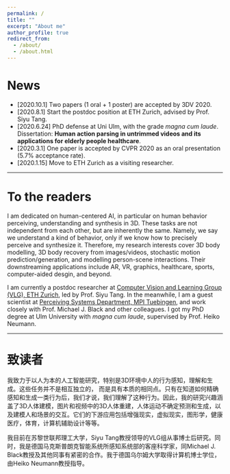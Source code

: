```yaml
---
permalink: /
title: ""
excerpt: "About me"
author_profile: true
redirect_from: 
  - /about/
  - /about.html
---
```


# News
* [2020.10.1] Two papers (1 oral + 1 poster) are accepted by 3DV 2020.
* [2020.8.1] Start the postdoc position at ETH Zurich, advised by Prof. Siyu Tang.
* [2020.6.24] PhD defense at Uni Ulm, with the grade *magna cum laude*. Dissertation: __Human action parsing in untrimmed videos and its applications for elderly people healthcare__. 
* [2020.3.1] One paper is accepted by CVPR 2020 as an oral presentation (5.7% acceptance rate).
* [2020.1.15] Move to ETH Zurich as a visiting researcher.

---

# To the readers
I am dedicated on human-centered AI, in particular on human behavior perceiving, understanding and synthesis in 3D. These tasks are not independent from each other, but are inherently the same. Namely, we say we understand a kind of behavior, only if we know how to precisely perceive and synthesize it.
Therefore, my research interests cover 3D body modelling, 3D body recovery from images/videos, stochastic motion prediction/generation, and modelling person-scene interactions. Their downstreaming applications include AR, VR, graphics, healthcare, sports, computer-aided desgin, and beyond.

I am currently a postdoc researcher at [Computer Vision and Learning Group (VLG), ETH Zurich](https://vlg.inf.ethz.ch), led by Prof. Siyu Tang. In the meanwhile, I am a guest scientist at [Perceiving Systems Department, MPI Tuebingen](https://ps.is.mpg.de), and work closely with Prof. Michael J. Black and other colleagues. I got my PhD degree at Ulm University with *magna cum laude*, supervised by Prof. Heiko Neumann.


---

# 致读者
我致力于以人为本的人工智能研究，特别是3D环境中人的行为感知，理解和生成。这些任务并不是相互独立的， 而是具有本质的相同点。只有在知道如何精确感知和生成一类行为后，我们才说，我们理解了这种行为。因此，我的研究兴趣涵盖了3D人体建模，图片和视频中的3D人体重建，人体运动不确定预测和生成，以及建模人和场景的交互。它们的下游应用包括增强现实，虚拟现实，图形学，健康医疗，体育，计算机辅助设计等等。

我目前在苏黎世联邦理工大学，Siyu Tang教授领导的VLG组从事博士后研究。同时，我是德国马克斯普朗克智能系统所感知系统部的客座科学家，同Michael J. Black教授及其他同事有紧密的合作。我于德国乌尔姆大学取得计算机博士学位，由Heiko Neumann教授指导。








